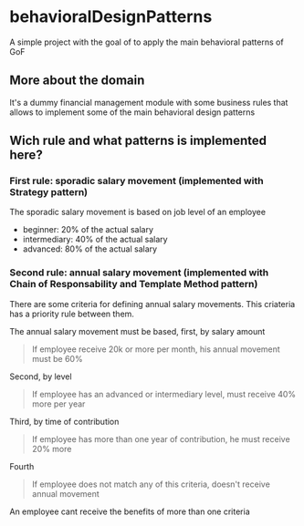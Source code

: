 # behavioralDesignPatterns

A simple project with the goal of to apply the main behavioral patterns of GoF

## More about the domain

It's a dummy financial management module with some business rules that allows to implement some of the main behavioral design patterns

## Wich rule and what patterns is implemented here?

### First rule: sporadic salary movement (implemented with Strategy pattern)

The sporadic salary movement is based on job level of an employee

- beginner: 20% of the actual salary
- intermediary: 40% of the actual salary
- advanced: 80% of the actual salary

### Second rule: annual salary movement (implemented with Chain of Responsability and Template Method pattern)

There are some criteria for defining annual salary movements. This criateria has a priority rule between them. 

The annual salary movement must be based, first, by salary amount

> If employee receive 20k or more per month, his annual movement must be 60%

Second, by level

> If employee has an advanced or intermediary level, must receive 40% more per year

Third, by time of contribution

> If employee has more than one year of contribution, he must receive 20% more

Fourth

> If employee does not match any of this criteria, doesn't receive annual movement

An employee cant receive the benefits of more than one criteria